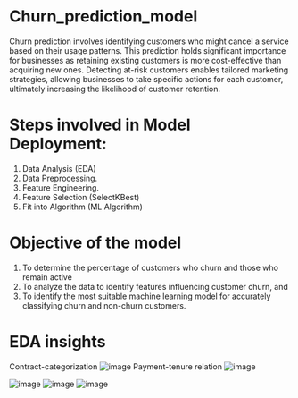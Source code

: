 # Churn_prediction_model
Churn prediction involves identifying customers who might cancel a service based on their usage patterns. This prediction holds significant importance for businesses as retaining existing customers is more cost-effective than acquiring new ones. Detecting at-risk customers enables tailored marketing strategies, allowing businesses to take specific actions for each customer, ultimately increasing the likelihood of customer retention.

# Steps involved in Model Deployment:
1. Data Analysis (EDA)
2. Data Preprocessing.
3. Feature Engineering.
4. Feature Selection (SelectKBest)
5. Fit into Algorithm (ML Algorithm)

# Objective of the model
1. To determine the percentage of customers who churn and those who remain active
2. To analyze the data to identify features influencing customer churn, and
3. To identify the most suitable machine learning model for accurately classifying churn and non-churn customers.

# EDA insights
Contract-categorization 
![image](https://github.com/Shashankforcode2408/Churn_prediction_model/assets/126846732/e17b497d-e955-4e1b-899f-36a1aa23be59)
Payment-tenure relation 
![image](https://github.com/Shashankforcode2408/Churn_prediction_model/assets/126846732/5581afa3-582d-414b-a5ad-adde765de38b)

![image](https://github.com/Shashankforcode2408/Churn_prediction_model/assets/126846732/e65ac089-6417-4508-b845-70241857d465)
![image](https://github.com/Shashankforcode2408/Churn_prediction_model/assets/126846732/76a62979-0076-495d-a3a1-e1b8ec48865d)
![image](https://github.com/Shashankforcode2408/Churn_prediction_model/assets/126846732/510d8ac8-2d28-4bc3-8526-ae0eb2af9546)











